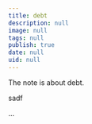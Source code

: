```yaml
---
title: debt
description: null
image: null
tags: null
publish: true
date: null
uid: null
---
```


The note is about debt.

sadf 

…
